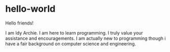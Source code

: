 # hello-world

Hello friends! 

I am Idy Archie. I am here to learn programming. I truly value your assistance and encouragements. I am actually new to programming though i have a fair background on computer science and engineering. 
